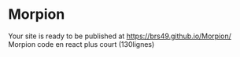 # Morpion
Your site is ready to be published at https://brs49.github.io/Morpion/<br>
Morpion code en react plus court (130lignes)
